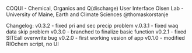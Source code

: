 COQUI - Chemical, Organics and Q(discharge) User Interface 
Olsen Lab - University of Maine, Earth and Climate Sciences 
@thomaskorstanje



Changelog:
    v0.3.2 - fixed pri and sec precip problem
    v.0.3.1 - fixed waq data skip problem
v0.3.0 - branched to finalize basic function
    v0.2.1 - fixed SITEall overwrite bug 
v0.2.0 - first working vesion of app 
v0.1.0 - modified RIOchem script, no UI
